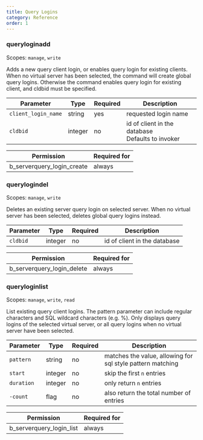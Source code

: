 ```yaml
---
title: Query Logins
category: Reference
order: 1
---
```


### queryloginadd

Scopes: `manage`, `write`

Adds a new query client login, or enables query login for existing clients. When no virtual server has been selected, the command will create global query logins.  Otherwise the command enables query login for existing client, and cldbid must be specified.

| Parameter     | Type      | Required | Description
|---------------|-----------|----------|------------
| `client_login_name` | string    | yes      | requested login name
| `cldbid`      | integer   | no       | id of client  in the database<br>Defaults to invoker

| Permission                               | Required for
|------------------------------------------|-------------
| b_serverquery_login_create               | always

### querylogindel

Scopes: `manage`, `write`

Deletes an existing server query login on selected server. When no virtual server has been selected, deletes global query logins instead. 

| Parameter     | Type      | Required | Description
|---------------|-----------|----------|------------
| `cldbid`      | integer   | no       | id of client  in the database

| Permission                               | Required for
|------------------------------------------|-------------
| b_serverquery_login_delete               | always

### queryloginlist

Scopes: `manage`, `write`, `read`

List existing query client logins. The pattern parameter can include regular characters and SQL wildcard characters (e.g. %). Only displays query logins of the selected virtual server, or all query logins when no virtual server have been selected.

| Parameter     | Type      | Required | Description
|---------------|-----------|----------|------------
| `pattern`     | string    | no       | matches the value, allowing for sql style pattern matching
| `start`       | integer   | no       | skip the first `n` entries
| `duration`    | integer   | no       | only return `n` entries
| `-count`      | flag      | no       | also return the total number of entries

| Permission                               | Required for
|------------------------------------------|-------------
| b_serverquery_login_list                 | always
